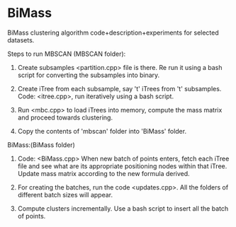 # BiMass
BiMass clustering algorithm code+description+experiments for selected datasets.

Steps to run MBSCAN (MBSCAN folder):

1. Create subsamples <partition.cpp> file is there. Re run it using a bash script for converting the subsamples into binary.

2. Create iTree from each subsample, say 't' iTrees from 't' subsamples. Code: <itree.cpp>, run iteratively using a bash script.

3. Run <mbc.cpp> to load iTrees into memory, compute the mass matrix and proceed towards clustering.

4. Copy the contents of 'mbscan' folder into 'BiMass' folder.

BiMass:(BiMass folder)
1. Code: <BiMass.cpp> When new batch of points enters, fetch each iTree file and see what are its appropriate positioning nodes within that iTree. Update mass matrix according to the new formula derived.

2. For creating the batches, run the code <updates.cpp>. All the folders of different batch sizes will appear.

3. Compute clusters incrementally. Use a bash script to insert all the batch of points.
